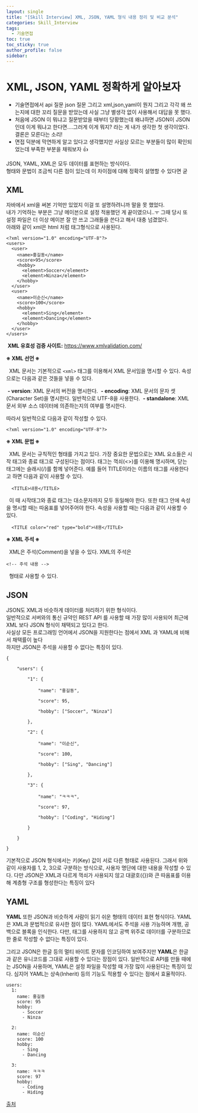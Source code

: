 ```yaml
---
layout: single
title: "[Skill Interview] XML, JSON, YAML 형식 내용 정리 및 비교 분석"
categories: Skill_Interview
tags:
  - 기술면접
toc: true
toc_sticky: true
author_profile: false
sidebar:
---
```

# XML, JSON, YAML 정확하게 알아보자

- 기술면접에서 api 질문 json 질문 그리고 xml,json,yaml이 뭔지 그리고 각각 왜 쓰는지에 대한 꼬리 질문을 받았는데 사실 그냥 별생각 없이 사용해서 대답을 못 했다.
- 처음에 JSON 이 뭐냐고 질문받았을 때부터 당황했는데 왜냐하면 JSON이 JSON인데 이게 뭐냐고 한다면....그러게 이게 뭐지? 라는 게 내가 생각한 첫 생각이었다.결론은 모른다는 소리!
- 면접 덕분에 막연하게 알고 있다고 생각했지만 사실상 모르는 부분들이 많이 확인되었는데 부족한 부분을 채워보자 👍

JSON, YAML, XML은 모두 데이터를 표현하는 방식이다.     
형태와 문법이 조금씩 다른 점이 있는데 이 차이점에 대해 정확히 설명할 수 있다면 굳
## XML

자바에서 xml을 써본 기억만 있었지 이걸 또 설명하려니까 말을 못 했었다.     
내가 기억하는 부분은 그냥 메이븐으로 설정 적용했던 게 끝이였으니..ㅜ
그때 당시 또 설정 파일은 더 이상 메이븐 잘 안 쓰고 그래들을 쓴다고 해서 대충 넘겼었다.    
아래와 같이 xml은 html 처럼 태그형식으로 사용된다.

```
<?xml version="1.0" encoding="UTF-8"?>
<users>
  <user>
    <name>홍길동</name>
    <score>95</score>
    <hobby>
      <element>Soccer</element>
      <element>Ninza</element>
    </hobby>
  </user>
  <user>
    <name>이순신</name>
    <score>100</score>
    <hobby>
      <element>Sing</element>
      <element>Dancing</element>
    </hobby>
  </user>
</users>
```

 **XML 유효성 검증 사이트:** https://www.xmlvalidation.com/

**※ XML 선언 ※**

  XML 문서는 기본적으로 `<xml>` 태그를 이용해서 XML 문서임을 명시할 수 있다. 속성으로는 다음과 같은 것들을 넣을 수 있다.

 **- version**: XML 문서의 버전을 명시한다.
 **- encoding**: XML 문서의 문자 셋(Character Set)을 명시한다. 일반적으로 UTF-8을 사용한다.
 **- standalone**: XML 문서 외부 소스 데이터에 의존하는지의 여부를 명시한다.

따라서 일반적으로 다음과 같이 작성할 수 있다.

```
<?xml version="1.0" encoding="UTF-8"?>
```

**※ XML 문법 ※**

  XML 문서는 규칙적인 형태를 가지고 있다. 가장 중요한 문법으로는 XML 요소들은 시작 태그와 종료 태그로 구성된다는 점이다. 태그는 꺽쇠(<>)를 이용해 명시하며, 닫는 태그에는 슬래시(/)를 함께 넣어준다. 예를 들어 TITLE이라는 이름의 태그를 사용한다고 하면 다음과 같이 사용할 수 있다.

```
  <TITLE>내용</TITLE>
```

  이 때 시작태그와 종료 태그는 대소문자까지 모두 동일해야 한다. 또한 태그 안에 속성을 명시할 때는 따옴표를 넣어주어야 한다. 속성을 사용할 때는 다음과 같이 사용할 수 있다.
  
```
  <TITLE color="red" type="bold">내용</TITLE>
```


**※ XML 주석 ※**

  
  XML은 주석(Comment)을 넣을 수 있다. XML의 주석은 

```
<!-- 주석 내용 --> 
```

  형태로 사용할 수 있다.


## JSON

JSON도 XML과 비슷하게 데이터를 처리하기 위한 형식이다.     
일반적으로 서버와의 통신 규약인 REST API 를 사용할 때 가장 많이 사용되어 최근에 XML 보다  JSON 형식이 채택되고 있다고 한다.      
사실상 모든 프로그래밍 언어에서 JSON을 지원한다는 점에서 XML 과 YAML에 비해서 채택률이 높다     
하지만 JSON은 주석을 사용할 수 없다는 특징이 있다.       

```
{

	"users": {
	
		"1": {
		
			"name": "홍길동",
			
			"score": 95,
			
			"hobby": ["Soccer", "Ninza"]
		
		},
		
		"2": {
		
			"name": "이순신",
			
			"score": 100,
			
			"hobby": ["Sing", "Dancing"]
		
		},
		
		"3": {
		
			"name": "ㅋㅋㅋ",
			
			"score": 97,
			
			"hobby": ["Coding", "Hiding"]
			
		}
	
	}

}
```


기본적으로 JSON 형식에서는 키(Key) 값이 서로 다른 형태로 사용된다. 그래서 위와 같이 사용자를 1, 2, 3으로 구분하는 방식으로, 사용자 명단에 대한 내용을 작성할 수 있다. 다만 JSON은 XML과 다르게 꺽쇠가 사용되지 않고 대괄호({})와 큰 따옴표를 이용해 계층형 구조를 형성한다는 특징이 있다     

## YAML

**YAML** 또한 JSON과 비슷하게 사람이 읽기 쉬운 형태의 데이터 표현 형식이다. YAML은 XML과 문법적으로 유사한 점이 많다. YAML에서도 주석을 사용 가능하며 개행, 공백으로 블록을 인식한다. 다만, 태그를 사용하지 않고 공백 위주로 데이터를 구분하므로 한 줄로 작성할 수 없다는 특징이 있다.      

그리고 JSON은 한글 등의 멀티 바이트 문자를 인코딩하여 보여주지만 **YAML**은 한글과 같은 유니코드를 그대로 사용할 수 있다는 장점이 있다. 일반적으로 API를 만들 때에는 JSON을 사용하며, YAML은 설정 파일을 작성할 때 가장 많이 사용된다는 특징이 있다. 심지어 YAML는 상속(Inherit) 등의 기능도 적용할 수 있다는 점에서 효율적이다.

```
users:
  1:
    name: 홍길동
    score: 95
    hobby:
      - Soccer
      - Ninza

  2:
    name: 이순신
    score: 100
    hobby:
      - Sing
      - Dancing

  3:
    name: ㅋㅋㅋ
    score: 97
    hobby:
      - Coding
      - Hiding
```


[출처](https://ndb796.tistory.com/251)